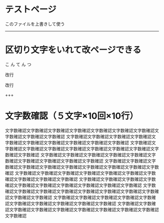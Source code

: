# テストページ
このファイルを上書きして使う

---

# 区切り文字をいれて改ページできる
こ
ん
て
ん
つ

改行

改行

+++

# 文字数確認（５文字×10回×10行）
文字数確認文字数確認文字数確認文字数確認文字数確認文字数確認文字数確認文字数確認文字数確認文字数確認
文字数確認文字数確認文字数確認文字数確認文字数確認文字数確認文字数確認文字数確認文字数確認文字数確認
文字数確認文字数確認文字数確認文字数確認文字数確認文字数確認文字数確認文字数確認文字数確認文字数確認
文字数確認文字数確認文字数確認文字数確認文字数確認文字数確認文字数確認文字数確認文字数確認文字数確認
文字数確認文字数確認文字数確認文字数確認文字数確認文字数確認文字数確認文字数確認文字数確認文字数確認
文字数確認文字数確認文字数確認文字数確認文字数確認文字数確認文字数確認文字数確認文字数確認文字数確認
文字数確認文字数確認文字数確認文字数確認文字数確認文字数確認文字数確認文字数確認文字数確認文字数確認
文字数確認文字数確認文字数確認文字数確認文字数確認文字数確認文字数確認文字数確認文字数確認文字数確認
文字数確認文字数確認文字数確認文字数確認文字数確認文字数確認文字数確認文字数確認文字数確認文字数確認
文字数確認文字数確認文字数確認文字数確認文字数確認文字数確認文字数確認文字数確認文字数確認文字数確認
